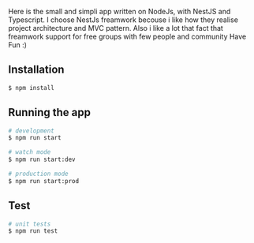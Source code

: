 Here is the small and simpli app written on NodeJs, with NestJS and Typescript. I choose NestJs freamwork becouse i like how they realise project architecture and MVC pattern.
Also i like a lot that fact that freamwork support for free groups with few people and community
Have Fun :)

## Installation

```bash
$ npm install
```

## Running the app

```bash
# development
$ npm run start

# watch mode
$ npm run start:dev

# production mode
$ npm run start:prod
```

## Test

```bash
# unit tests
$ npm run test

